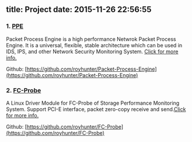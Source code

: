 title: Project
date: 2015-11-26 22:56:55
---
### 1. [PPE](./ppe/)
Packet Process Engine is a high performance Netwrok Packet Process Engine. It is a universal, flexible, stable architecture which can be used in IDS, IPS, and other Network Security Monitoring System. [Click for more info.](./ppe/)

Github: [https://github.com/royhunter/Packet-Process-Engine](https://github.com/royhunter/Packet-Process-Engine)

### 2. [FC-Probe](./fcprobe/)
A Linux Driver Module for FC-Probe of Storage Performance Monitoring System. Support PCI-E interface, packet zero-copy receive and send.[Click for more info.](./fcprobe/)

Github: [https://github.com/royhunter/FC-Probe](https://github.com/royhunter/FC-Probe)